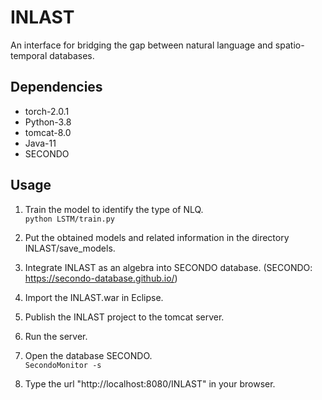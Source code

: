 # INLAST
An interface for bridging the gap between natural language and spatio-temporal databases.
## Dependencies
   * torch-2.0.1 
   * Python-3.8
   * tomcat-8.0
   * Java-11
   * SECONDO
## Usage
1. Train the model to identify the type of NLQ.  
  `python LSTM/train.py`

3. Put the obtained models and related information in the directory INLAST/save_models.
   
4. Integrate INLAST as an algebra into SECONDO database. (SECONDO: https://secondo-database.github.io/)
   
5. Import the INLAST.war in Eclipse.
   
6. Publish the INLAST project to the tomcat server.  
   
8. Run the server.  
   
9. Open the database SECONDO.  
  `SecondoMonitor -s`

10. Type the url "http://localhost:8080/INLAST" in your browser.
